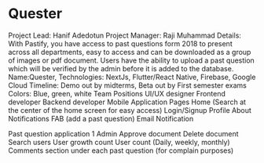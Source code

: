 # Quester
Project Lead: Hanif Adedotun
Project Manager: Raji Muhammad
Details: With Pastify, you have access to past questions form 2018 to present across all departments, easy to access and can be downloaded as a group of images or pdf document. Users have the ability to upload a past question which will be verified by the admin before it is added to the database.
Name:Quester, 
Technologies: NextJs, Flutter/React Native, Firebase, Google Cloud
Timeline: Demo out by midterms, Beta out by First semester exams
Colors: Blue, green, white
Team Positions
UI/UX designer
Frontend developer
Backend developer
Mobile Application 
Pages
Home (Search at the center of the home screen for easy access)
Login/Signup
Profile
About
Notifications
FAB (add a past question)
Email Notification

Past question application	1
Admin 
Approve document
Delete document
Search users
User growth count
User count (Daily, weekly, monthly)
Comments section under each past question (for complain purposes)

